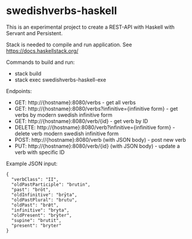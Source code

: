 # swedishverbs-haskell

This is an experimental project to create a REST-API with Haskell with Servant and Persistent.

Stack is needed to compile and run application. See https://docs.haskellstack.org/

Commands to build and run:
* stack build
* stack exec swedishverbs-haskell-exe

Endpoints:
* GET: http://{hostname}:8080/verbs                               - get all verbs
* GET: http://{hostname}:8080/verbs?infinitive={infinitive form}   - get verbs by modern swedish infinitive form
* GET: http://{hostname}:8080/verb/{id}                             - get verb by ID
* DELETE: http://{hostname}:8080/verb?infinitive={infinitive form} - delete verb modern swedish infinitive form
* POST: http://{hostname}:8080/verb (with JSON body)              - post new verb
* PUT: http://{hostname}:8080/verb/{id} (with JSON body)            - update a verb with specific ID

Example JSON input:
```
{
  "verbClass": "II",
  "oldPastParticiple": "brutin",
  "past": "bröt",
  "oldInfinitive": "brȳta",
  "oldPastPlural": "brutu",
  "oldPast": "brø̄t",
  "infinitive": "bryta",
  "oldPresent": "brȳter",
  "supine": "brutit",
  "present": "bryter"
}
```